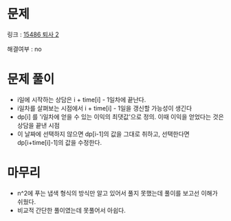 # 문제
링크 : [15486 퇴사 2](https://www.acmicpc.net/problem/15486)

해결여부 : no

# 문제 풀이
- i일에 시작하는 상담은 i + time[i] - 1일차에 끝난다.
- i일차를 살펴보는 시점에서 i + time[i] - 1일을 갱신할 가능성이 생긴다
- dp[i] 를 'i일차에 얻을 수 있는 이익의 최댓값'으로 정의. 이때 이익을 얻었다는 것은 상담을 끝낸 시점 
- 이 날짜에 선택하지 않으면 dp[i-1]의 값을 그대로 취하고, 선택한다면 dp[i+time[i]-1]의 값을 수정한다.

# 마무리
- n^2에 푸는 냅색 형식의 방식만 알고 있어서 풀지 못했는데 풀이를 보고선 이해가 쉬웠다.
- 비교적 간단한 풀이였는데 못풀어서 아쉽다.
